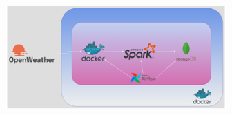 ![Data Pipeline Diagram](https://github.com/yunusgrgz1/weather-data-api-airflow-spark-project/blob/72c5c673e491ec1525b9f31a78b965b9fa92b58a/diagram.png?raw=true)
